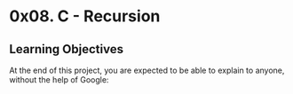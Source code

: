 # 0x08. C - Recursion
## Learning Objectives
At the end of this project, you are expected to be able to explain to anyone, without the help of Google:
